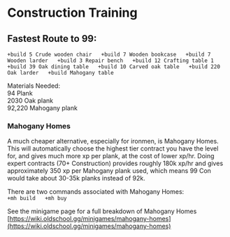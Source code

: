 # Construction Training

## Fastest Route to 99:

`+build 5 Crude wooden chair  
+build 7 Wooden bookcase  
+build 7 Wooden larder  
+build 3 Repair bench  
+build 12 Crafting table 1  
+build 39 Oak dining table  
+build 10 Carved oak table  
+build 220 Oak larder  
+build Mahogany table`

Materials Needed:   
94 Plank  
2030 Oak plank  
92,220 Mahogany plank

### Mahogany Homes

A much cheaper alternative, especially for ironmen, is Mahogany Homes. This will automatically choose the highest tier contract you have the level for, and gives much more xp per plank, at the cost of lower xp/hr. Doing expert contracts \(70+ Construction\) provides roughly 180k xp/hr and gives approximately 350 xp per Mahogany plank used, which means 99 Con would take about 30-35k planks instead of 92k.  
  
There are two commands associated with Mahogany Homes:  
`+mh build  
+mh buy`

See the minigame page for a full breakdown of Mahogany Homes [https://wiki.oldschool.gg/minigames/mahogany-homes](https://wiki.oldschool.gg/minigames/mahogany-homes)

